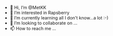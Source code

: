 - 👋 Hi, I’m @MetKK
- 👀 I’m interested in Rapsberry
- 🌱 I’m currently learning all I don't know...a lot :-) 
- 💞️ I’m looking to collaborate on ...
- 📫 How to reach me ...

<!---
MetKK/MetKK is a ✨ special ✨ repository because its `README.md` (this file) appears on your GitHub profile.
You can click the Preview link to take a look at your changes.
--->
